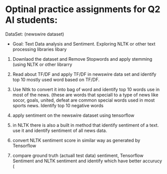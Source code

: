 # Optinal practice assignments for Q2 AI students:
DataSet: (newswire dataset)
* Goal: Text Data analysis and Sentiment. Exploring NLTK or other text processing libraries libary

1) Downlaod the dataset and Remove Stopwords and apply stemming (using NLTK or other librarry
2) Read about TF/DF and apply TF/DF in newswire data set and identify top 10 mostly used word based on TF/DF.
3) Use Nltk to convert it into bag of word and identify top 10 words use in most of the news.
(these are words that speciall to a type of news like socor, goals, united, defeat are common special words used in most sports news.
Identify top 10 negative words

4) apply sentiment on the newswire dataset using tensorflow
5) in NLTK there is also a built in method that identify sentiment of a text. use it and identify sentiment of all news data.
6) convert NLTK sentiment score in similar way as generated by Tensorflow
6) compare ground truth (actuall test data) sentiment, Tensorflow Sentiment and NLTK sentiment and identify which have better accurucy (
